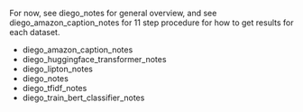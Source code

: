 For now, see diego_notes for general overview, and see diego_amazon_caption_notes for 11 step procedure for how to get results for each dataset.

* diego_amazon_caption_notes
* diego_huggingface_transformer_notes
* diego_lipton_notes                
* diego_notes                      
* diego_tfidf_notes               
* diego_train_bert_classifier_notes  
